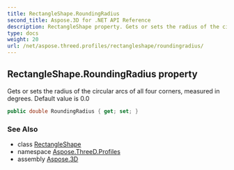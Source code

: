 ```yaml
---
title: RectangleShape.RoundingRadius
second_title: Aspose.3D for .NET API Reference
description: RectangleShape property. Gets or sets the radius of the circular arcs of all four corners measured in degrees. Default value is 0.0
type: docs
weight: 20
url: /net/aspose.threed.profiles/rectangleshape/roundingradius/
---
```

## RectangleShape.RoundingRadius property

Gets or sets the radius of the circular arcs of all four corners, measured in degrees. Default value is 0.0

```csharp
public double RoundingRadius { get; set; }
```

### See Also

* class [RectangleShape](../)
* namespace [Aspose.ThreeD.Profiles](../../../aspose.threed.profiles/)
* assembly [Aspose.3D](../../../)


